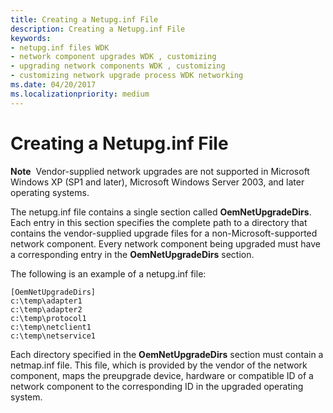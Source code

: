 ```yaml
---
title: Creating a Netupg.inf File
description: Creating a Netupg.inf File
keywords:
- netupg.inf files WDK
- network component upgrades WDK , customizing
- upgrading network components WDK , customizing
- customizing network upgrade process WDK networking
ms.date: 04/20/2017
ms.localizationpriority: medium
---
```


# Creating a Netupg.inf File





**Note**  Vendor-supplied network upgrades are not supported in Microsoft Windows XP (SP1 and later), Microsoft Windows Server 2003, and later operating systems.

 

The netupg.inf file contains a single section called **OemNetUpgradeDirs**. Each entry in this section specifies the complete path to a directory that contains the vendor-supplied upgrade files for a non-Microsoft-supported network component. Every network component being upgraded must have a corresponding entry in the **OemNetUpgradeDirs** section.

The following is an example of a netupg.inf file:

```INF
[OemNetUpgradeDirs]
c:\temp\adapter1
c:\temp\adapter2
c:\temp\protocol1
c:\temp\netclient1
c:\temp\netservice1
```

Each directory specified in the **OemNetUpgradeDirs** section must contain a netmap.inf file. This file, which is provided by the vendor of the network component, maps the preupgrade device, hardware or compatible ID of a network component to the corresponding ID in the upgraded operating system.

 

 





